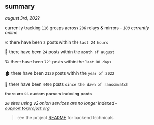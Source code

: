 
## summary
_august 3rd, 2022_

currently tracking `116` groups across `206` relays & mirrors - _`100` currently online_

⏲ there have been `3` posts within the `last 24 hours`

🦈 there have been `24` posts within the `month of august`

🪐 there have been `721` posts within the `last 90 days`

🏚 there have been `2120` posts within the `year of 2022`

🦕 there have been `4406` posts `since the dawn of ransomwatch`

there are `55` custom parsers indexing posts

_`20` sites using v2 onion services are no longer indexed - [support.torproject.org](https://support.torproject.org/onionservices/v2-deprecation/)_

> see the project [README](https://github.com/joshhighet/ransomwatch#ransomwatch--) for backend technicals
